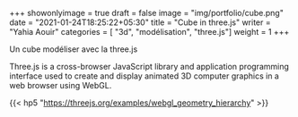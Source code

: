 +++
showonlyimage = true
draft = false
image = "img/portfolio/cube.png"
date = "2021-01-24T18:25:22+05:30"
title = "Cube in three.js"
writer = "Yahia Aouir"
categories = [ "3d", "modélisation", "three.js"]
weight = 1
+++



Un cube modéliser avec la three.js

Three.js is a cross-browser JavaScript library and application programming interface used to create and display animated 3D computer graphics in a web browser using WebGL.

<!--more-->


{{< hp5 "https://threejs.org/examples/webgl_geometry_hierarchy" >}}
